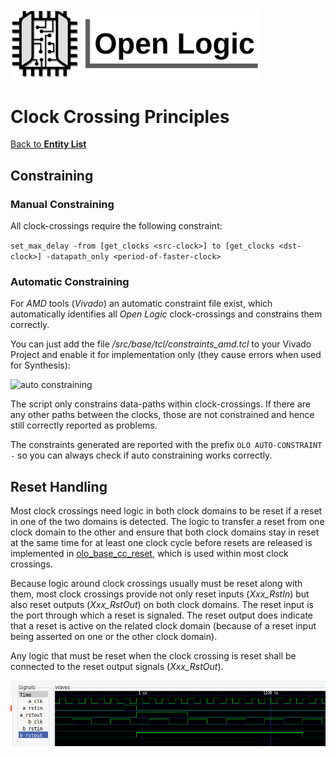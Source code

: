 <img src="../Logo.png" alt="Logo" width="400">

# Clock Crossing Principles

[Back to **Entity List**](../EntityList.md)

## Constraining

### Manual Constraining

All clock-crossings require the following constraint:

`set_max_delay -from [get_clocks <src-clock>] to [get_clocks <dst-clock>] -datapath_only <period-of-faster-clock>`

### Automatic Constraining

For *AMD* tools (*Vivado*) an automatic constraint file exist, which automatically identifies all *Open Logic* clock-crossings and constrains them correctly. 

You can just add the file */src/base/tcl/constraints_amd.tcl* to your Vivado Project and enable it for implementation only (they cause errors when used for Synthesis):

![auto constraining](./auto_constraining.png)

The script only constrains data-paths within clock-crossings. If there are any other paths between the clocks, those are not constrained and hence still correctly reported as problems.

The constraints generated are reported with the prefix `OLO AUTO-CONSTRAINT -` so you can always check if auto constraining works correctly.



## Reset Handling

Most clock crossings need logic in both clock domains to be reset if a reset in one of the two domains is detected. The logic to transfer a reset from one clock domain to the other and ensure that both clock domains stay in reset at the same time for at least one clock cycle before resets are released is implemented in [olo_base_cc_reset](./olo_base_cc_reset.md), which is used within most clock crossings.

Because logic around clock crossings usually must be reset along with them, most clock crossings provide not only reset inputs (*Xxx_RstIn*) but also reset outputs (*Xxx_RstOut*) on both clock domains. The reset input is the port through which a reset is signaled. The reset output does indicate that a reset is active on the related clock domain (because of a reset input being asserted on one or the other clock domain). 

Any logic that must be reset when the clock crossing is reset shall be connected to the reset output signals (*Xxx_RstOut*).

![Reset CC](./clock_crossings/reset_cc.png)

